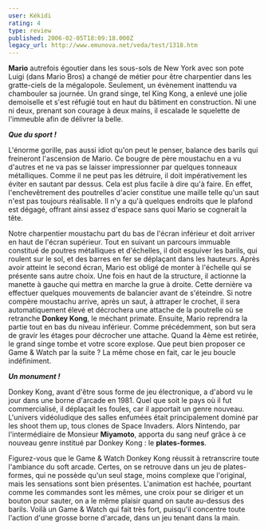 ```yaml
---
user: Kékidi
rating: 4
type: review
published: 2006-02-05T18:09:18.000Z
legacy_url: http://www.emunova.net/veda/test/1318.htm
---
```

**Mario** autrefois égoutier dans les sous-sols de New York avec son pote Luigi (dans Mario Bros) a changé de métier pour être charpentier dans les gratte-ciels de la mégalopole. Seulement, un évènement inattendu va chambouler sa journée. Un grand singe, tel King Kong, a enlevé une jolie demoiselle et s'est réfugié tout en haut du bâtiment en construction. Ni une ni deux, prenant son courage à deux mains, il escalade le squelette de l'immeuble afin de délivrer la belle.  

  

_**Que du sport !**_  

  

L'énorme gorille, pas aussi idiot qu'on peut le penser, balance des barils qui freineront l'ascension de Mario. Ce bougre de père moustachu en a vu d'autres et ne va pas se laisser impressionner par quelques tonneaux métalliques. Comme il ne peut pas les détruire, il doit impérativement les éviter en sautant par dessus. Cela est plus facile à dire qu'à faire. En effet, l'enchevêtrement des poutrelles d'acier constitue une maille telle qu'un saut n'est pas toujours réalisable. Il n'y a qu'à quelques endroits que le plafond est dégagé, offrant ainsi assez d'espace sans quoi Mario se cognerait la tête.  

  

Notre charpentier moustachu part du bas de l'écran inférieur et doit arriver en haut de l'écran supérieur. Tout en suivant un parcours immuable constitué de poutres métalliques et d'échelles, il doit esquiver les barils, qui roulent sur le sol, et des barres en fer se déplaçant dans les hauteurs. Après avoir atteint le second écran, Mario est obligé de monter à l'échelle qui se présente sans autre choix. Une fois en haut de la structure, il actionne la manette à gauche qui mettra en marche la grue à droite. Cette dernière va effectuer quelques mouvements de balancier avant de s'éteindre. Si notre compère moustachu arrive, après un saut, à attraper le crochet, il sera automatiquement élevé et décrochera une attache de la poutrelle où se retranche **Donkey Kong**, le méchant primate. Ensuite, Mario reprendra la partie tout en bas du niveau inférieur. Comme précédemment, son but sera de gravir les étages pour décrocher une attache. Quand la 4ème est retirée, le grand singe tombe et votre score explose. Que peut bien proposer ce Game & Watch par la suite ? La même chose en fait, car le jeu boucle indéfiniment.  

  

_**Un monument !**_  

  

Donkey Kong, avant d'être sous forme de jeu électronique, a d'abord vu le jour dans une borne d'arcade en 1981\. Quel que soit le pays où il fut commercialisé, il déplaçait les foules, car il apportait un genre nouveau. L'univers vidéoludique des salles enfumées était principalement dominé par les shoot them up, tous clones de Space Invaders. Alors Nintendo, par l'intermédiaire de Monsieur **Miyamoto**, apporta du sang neuf grâce à ce nouveau genre institué par Donkey Kong : le **plates-formes**.  

  

Figurez-vous que le Game & Watch Donkey Kong réussit à retranscrire toute l'ambiance du soft arcade. Certes, on se retrouve dans un jeu de plates-formes, qui ne possède qu'un seul stage, moins complexe que l'original, mais les sensations sont bien présentes. L'animation est hachée, pourtant comme les commandes sont les mêmes, une croix pour se diriger et un bouton pour sauter, on a le même plaisir quand on saute au-dessus des barils. Voilà un Game & Watch qui fait très fort, puisqu'il concentre toute l'action d'une grosse borne d'arcade, dans un jeu tenant dans la main.